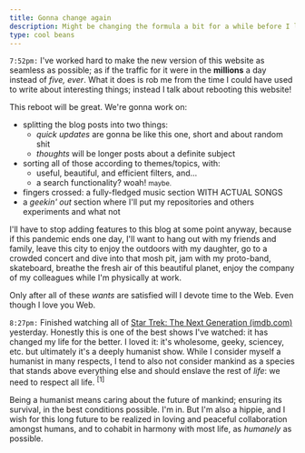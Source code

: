 ```yaml
---
title: Gonna change again
description: Might be changing the formula a bit for a while before I launch a new website for real
type: cool beans
---
```


`7:52pm:` I've worked hard to make the new version of this website as seamless as possible; as if the traffic for it were in the **millions** a day instead of *five, ever*. What it does is rob me from the time I could have used to write about interesting things; instead I talk about rebooting this website!

This reboot will be great. We're gonna work on:

- splitting the blog posts into two things:
  - *quick updates* are gonna be like this one, short and about random shit
  - *thoughts* will be longer posts about a definite subject
- sorting all of those according to themes/topics, with:
  - useful, beautiful, and efficient filters, and...
  - a search functionality? woah! <small>maybe.</small>
- fingers crossed: a fully-fledged music section WITH ACTUAL SONGS
- a *geekin' out* section where I'll put my repositories and others experiments and what not

I'll have to stop adding features to this blog at some point anyway, because if this pandemic ends one day, I'll want to hang out with my friends and family, leave this city to enjoy the outdoors with my daughter, go to a crowded concert and dive into that mosh pit, jam with my proto-band, skateboard, breathe the fresh air of this beautiful planet, enjoy the company of my colleagues while I'm physically at work.

Only after all of these *wants* are satisfied will I devote time to the Web. Even though I love you Web.

`8:27pm:` Finished watching all of [Star Trek: The Next Generation (imdb.com)](https://www.imdb.com/title/tt0092455/reference) yesterday. Honestly this is one of the best shows I've watched: it has changed my life for the better. I loved it: it's wholesome, geeky, sciencey, etc. but ultimately it's a deeply humanist show. While I consider myself a humanist in many respects, I tend to also not consider mankind as a species that stands above everything else and should enslave the rest of *life*: we need to respect all life. <sup title="It's very hypocritical of me to say that, because I'm an active carnivore, and I haven't managed to lower my meat consumption. This is the topic for a future post by the way! I'll explain myself.">[1]</sup>

Being a humanist means caring about the future of mankind; ensuring its survival, in the best conditions possible. I'm in. But I'm also a hippie, and I wish for this long future to be realized in loving and peaceful collaboration amongst humans, and to cohabit in harmony with most life, as *humanely* as possible.
